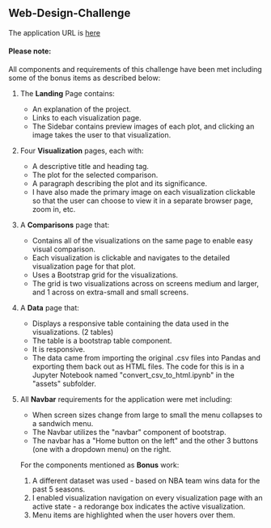 ## Web-Design-Challenge

The application URL is [here](https://paulfhardy.github.io/Web-Design-Challenge/)

#### Please note:

All components and requirements of this challenge have been met including some of the bonus items as described below:
<br>
1)  The __Landing__ Page contains:
    * An explanation of the project.
    * Links to each visualization page. 
    * The Sidebar contains preview images of each plot, and clicking an image takes the user to that visualization.
    
2) Four __Visualization__ pages, each with:
   * A descriptive title and heading tag.
   * The plot for the selected comparison.
   * A paragraph describing the plot and its significance.
   * I have also made the primary image on each visualization clickable so that the user can choose to view it in a separate browser page, zoom in, etc.
   
3) A __Comparisons__ page that:
   * Contains all of the visualizations on the same page to enable easy visual comparison.
   * Each visualization is clickable and navigates to the detailed visualization page for that plot.
   * Uses a Bootstrap grid for the visualizations.
   * The grid is two visualizations across on screens medium and larger, and 1 across on extra-small and small screens.
   
4) A __Data__ page that:
   * Displays a responsive table containing the data used in the visualizations. (2 tables)
   * The table is a bootstrap table component.
   * It is responsive.
   * The data came from importing the original .csv files into Pandas and exporting them back out as HTML files. The code for this is in
     a Jupyter Notebook named "convert_csv_to_html.ipynb" in the "assets" subfolder.
   
5) All __Navbar__ requirements for the application were met including:
   * When screen sizes change from large to small the menu collapses to a sandwich menu.
   * The Navbar utilizes the "navbar" component of bootstrap.
   * The navbar has a "Home button on the left" and the other 3 buttons (one with a dropdown menu) on the right.

   For the components mentioned as __Bonus__ work:
   1) A different dataset was used - based on NBA team wins data for the past 5 seasons.
   2) I enabled visualization navigation on every visualization page with an active state - a redorange box indicates the active visualization.
   3) Menu items are highlighted when the user hovers over them.
   
